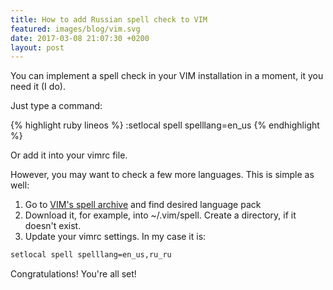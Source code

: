 ```yaml
---
title: How to add Russian spell check to VIM
featured: images/blog/vim.svg
date: 2017-03-08 21:07:30 +0200
layout: post
---
```


You can implement a spell check in your VIM installation in a moment, it you need it (I do).

Just type a command:

{% highlight ruby lineos %}
:setlocal spell spelllang=en_us
{% endhighlight %}

Or add it into your vimrc file.

However, you may want to check a few more languages. This is simple as well:

1.  Go to [VIM's spell archive](http://ftp.vim.org/vim/runtime/spell/) and find desired language pack
2.  Download it, for example, into ~/.vim/spell. Create a directory, if it doesn't exist.
3.  Update your vimrc settings. In my case it is:

``` bash
setlocal spell spelllang=en_us,ru_ru
```


Congratulations! You're all set!


